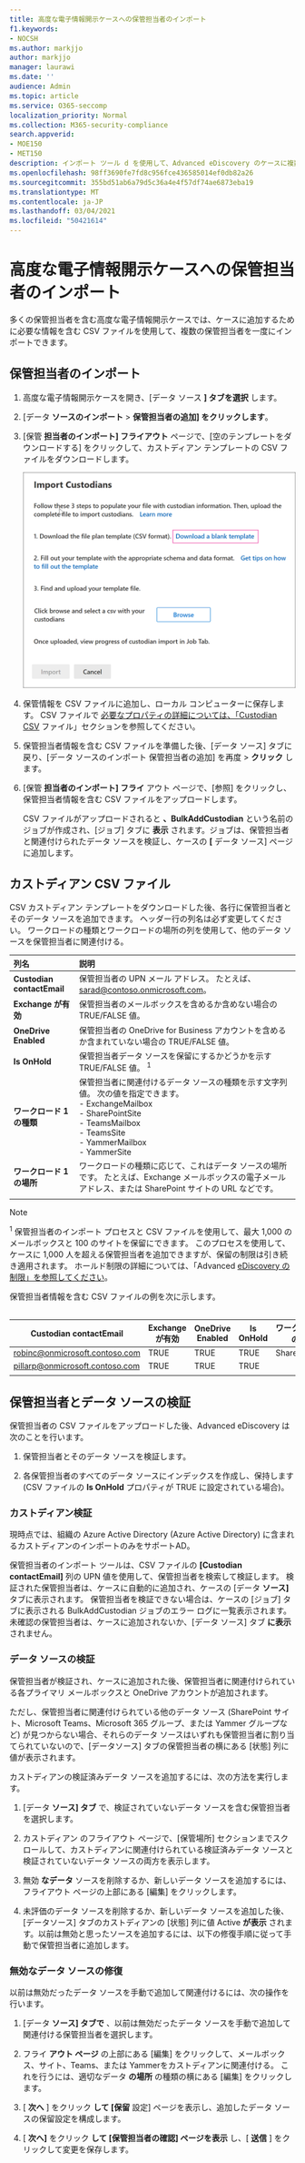 ```yaml
---
title: 高度な電子情報開示ケースへの保管担当者のインポート
f1.keywords:
- NOCSH
ms.author: markjjo
author: markjjo
manager: laurawi
ms.date: ''
audience: Admin
ms.topic: article
ms.service: O365-seccomp
localization_priority: Normal
ms.collection: M365-security-compliance
search.appverid:
- MOE150
- MET150
description: インポート ツール d を使用して、Advanced eDiscovery のケースに複数の保管担当者とその関連データ ソースをすばやく追加します。
ms.openlocfilehash: 98ff3690fe7fd8c956fce436585014ef0db82a26
ms.sourcegitcommit: 355bd51ab6a79d5c36a4e4f57df74ae6873eba19
ms.translationtype: MT
ms.contentlocale: ja-JP
ms.lasthandoff: 03/04/2021
ms.locfileid: "50421614"
---
```

# <a name="import-custodians-to-an-advanced-ediscovery-case"></a>高度な電子情報開示ケースへの保管担当者のインポート

多くの保管担当者を含む高度な電子情報開示ケースでは、ケースに追加するために必要な情報を含む CSV ファイルを使用して、複数の保管担当者を一度にインポートできます。

## <a name="import-custodians"></a>保管担当者のインポート

1. 高度な電子情報開示ケースを開き、[データ ソース **] タブを選択** します。

2. [データ **ソースのインポート**  >  **保管担当者の追加] をクリックします**。

3. [保管 **担当者のインポート] フライアウト** ページで、[空のテンプレートをダウンロードする] をクリックして、カストディアン テンプレートの CSV ファイルをダウンロードします。

   ![[保管担当者のインポート] フライアウト ページから CSV テンプレートをダウンロードする](../media/ImportCustodians1.png)

4. 保管情報を CSV ファイルに追加し、ローカル コンピューターに保存します。 CSV ファイルで [必要なプロパティの詳細については、「Custodian CSV](#custodian-csv-file) ファイル」セクションを参照してください。

5. 保管担当者情報を含む CSV ファイルを準備した後、[データ ソース] タブに戻り、[データ ソースのインポート 保管担当者の追加] を再度  >  **クリック** します。

6. [保管 **担当者のインポート] フライ** アウト ページで、[参照] をクリックし、保管担当者情報を含む CSV ファイルをアップロードします。

   CSV ファイルがアップロードされると **、BulkAddCustodian** という名前のジョブが作成され、[ジョブ] タブに **表示** されます。ジョブは、保管担当者と関連付けられたデータ ソースを検証し、ケースの **[** データ ソース] ページに追加します。

## <a name="custodian-csv-file"></a>カストディアン CSV ファイル

CSV カストディアン テンプレートをダウンロードした後、各行に保管担当者とそのデータ ソースを追加できます。 ヘッダー行の列名は必ず変更してください。 ワークロードの種類とワークロードの場所の列を使用して、他のデータ ソースを保管担当者に関連付ける。

| 列名|説明|
|:------- |:------------------------------------------------------------|
|**Custodian contactEmail**     |保管担当者の UPN メール アドレス。 たとえば、sarad@contoso.onmicrosoft.com。           |
|**Exchange が有効** | 保管担当者のメールボックスを含めるか含めない場合の TRUE/FALSE 値。      |
|**OneDrive Enabled** | 保管担当者の OneDrive for Business アカウントを含めるか含まれていない場合の TRUE/FALSE 値。 |
|**Is OnHold**        | 保管担当者データ ソースを保留にするかどうかを示す TRUE/FALSE 値。 <sup>1</sup>     |
|**ワークロード 1 の種類**         |保管担当者に関連付けるデータ ソースの種類を示す文字列値。 次の値を指定できます。 <br/>- ExchangeMailbox<br/> - SharePointSite<br/>- TeamsMailbox<br/>- TeamsSite<br/> - YammerMailbox<br/>- YammerSite |
|**ワークロード 1 の場所**     | ワークロードの種類に応じて、これはデータ ソースの場所です。 たとえば、Exchange メールボックスの電子メール アドレス、または SharePoint サイトの URL などです。 |
|||

> [!NOTE]
> <sup>1</sup> 保管担当者のインポート プロセスと CSV ファイルを使用して、最大 1,000 のメールボックスと 100 のサイトを保留にできます。 このプロセスを使用して、ケースに 1,000 人を超える保管担当者を追加できますが、保留の制限は引き続き適用されます。 ホールド制限の詳細については、「Advanced [eDiscovery の制限」を参照してください](limits-ediscovery20.md#hold-limits)。

保管担当者情報を含む CSV ファイルの例を次に示します。<br/><br/>

|Custodian contactEmail      | Exchange が有効 | OneDrive Enabled | Is OnHold | ワークロード 1 の種類 | ワークロード 1 の場所             |
| ----------------- | ---------------- | ---------------- | --------- | -------------- | ------------------------------ |
|robinc@onmicrosoft.contoso.com | TRUE             | TRUE             | TRUE      | SharePointSite | https://contoso.sharepoint.com |
|pillarp@onmicrosoft.contoso.com | TRUE             | TRUE             | TRUE      | |  |
||||||

## <a name="custodian-and-data-source-validation"></a>保管担当者とデータ ソースの検証

保管担当者の CSV ファイルをアップロードした後、Advanced eDiscovery は次のことを行います。

1. 保管担当者とそのデータ ソースを検証します。

2. 各保管担当者のすべてのデータ ソースにインデックスを作成し、保持します (CSV ファイルの **Is OnHold** プロパティが TRUE に設定されている場合)。

### <a name="custodian-validation"></a>カストディアン検証

現時点では、組織の Azure Active Directory (Azure Active Directory) に含まれるカストディアンのインポートのみをサポートAD。

保管担当者のインポート ツールは、CSV ファイルの **[Custodian contactEmail]** 列の UPN 値を使用して、保管担当者を検索して検証します。 検証された保管担当者は、ケースに自動的に追加され、ケースの [データ **ソース]** タブに表示されます。 保管担当者を検証できない場合は、ケースの [ジョブ] タブに表示される BulkAddCustodian ジョブのエラー ログに一覧表示されます。 未確認の保管担当者は、ケースに追加されないか、[データ ソース] タブ **に表示** されません。

### <a name="data-source-validation"></a>データ ソースの検証

保管担当者が検証され、ケースに追加された後、保管担当者に関連付けられている各プライマリ メールボックスと OneDrive アカウントが追加されます。

ただし、保管担当者に関連付けられている他のデータ ソース (SharePoint サイト、Microsoft Teams、Microsoft 365 グループ、または Yammer グループなど) が見つからない場合、それらのデータ ソースはいずれも保管担当者に割り当てられていないので、[データソース] タブの保管担当者の横にある [状態] 列に値が表示されます。 

カストディアンの検証済みデータ ソースを追加するには、次の方法を実行します。

1. [データ **ソース] タブ** で、検証されていないデータ ソースを含む保管担当者を選択します。

2. カストディアン のフライアウト ページで、[保管場所] セクションまでスクロールして、カストディアンに関連付けられている検証済みデータ ソースと検証されていないデータ ソースの両方を表示します。

3. 無効 **なデータ** ソースを削除するか、新しいデータ ソースを追加するには、フライアウト ページの上部にある [編集] をクリックします。

4. 未評価のデータ ソースを削除するか、新しいデータ ソースを追加した後、[データソース] タブのカストディアンの [状態] 列に値 Active **が表示** されます。以前は無効と思ったソースを追加するには、以下の修復手順に従って手動で保管担当者に追加します。

### <a name="remediating-invalid-data-sources"></a>無効なデータ ソースの修復

以前は無効だったデータ ソースを手動で追加して関連付けるには、次の操作を行います。

1. [データ **ソース] タブで** 、以前は無効だったデータ ソースを手動で追加して関連付ける保管担当者を選択します。

2. フライ **アウト ページ** の上部にある [編集] をクリックして、メールボックス、サイト、Teams、または Yammerをカストディアンに関連付ける。 これを行うには、適切なデータ **の場所** の種類の横にある [編集] をクリックします。

3. [ **次へ** ] をクリック **して [保留** 設定] ページを表示し、追加したデータ ソースの保留設定を構成します。

4. [ **次へ]** をクリック **して [保管担当者の確認] ページを表示** し、[ **送信** ] をクリックして変更を保存します。
